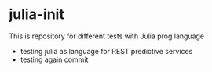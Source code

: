 # julia-init
This is repository for different tests with Julia prog language
- testing julia as language for REST predictive services
- testing again commit